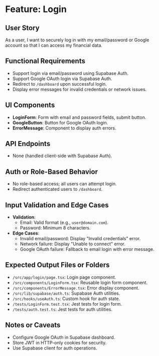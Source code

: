 # Feature: Login

## User Story
As a user, I want to securely log in with my email/password or Google account so that I can access my financial data.

## Functional Requirements
- Support login via email/password using Supabase Auth.
- Support Google OAuth login via Supabase Auth.
- Redirect to `/dashboard` upon successful login.
- Display error messages for invalid credentials or network issues.

## UI Components
- **LoginForm**: Form with email and password fields, submit button.
- **GoogleButton**: Button for Google OAuth login.
- **ErrorMessage**: Component to display auth errors.

## API Endpoints
- None (handled client-side with Supabase Auth).

## Auth or Role-Based Behavior
- No role-based access; all users can attempt login.
- Redirect authenticated users to `/dashboard`.

## Input Validation and Edge Cases
- **Validation**:
  - Email: Valid format (e.g., `user@domain.com`).
  - Password: Minimum 8 characters.
- **Edge Cases**:
  - Invalid email/password: Display "Invalid credentials" error.
  - Network failure: Display "Unable to connect" error.
  - Google OAuth failure: Fallback to email login with error message.

## Expected Output Files or Folders
- `/src/app/login/page.tsx`: Login page component.
- `/src/components/LoginForm.tsx`: Reusable login form component.
- `/src/components/ErrorMessage.tsx`: Error display component.
- `/src/lib/supabase/auth.ts`: Supabase Auth utilities.
- `/src/hooks/useAuth.ts`: Custom hook for auth state.
- `/tests/LoginForm.test.tsx`: Jest tests for login form.
- `/tests/auth.test.ts`: Jest tests for auth utilities.

## Notes or Caveats
- Configure Google OAuth in Supabase dashboard.
- Store JWT in HTTP-only cookies for security.
- Use Supabase client for auth operations.
